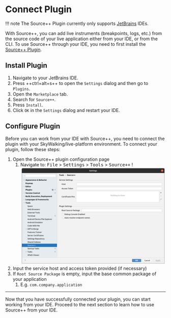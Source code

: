 # Connect Plugin

!!! note
    The Source++ Plugin currently only supports [JetBrains](https://www.jetbrains.com/) IDEs.

With Source++, you can add live instruments (breakpoints, logs, etc.) from the source code of your live application either from your IDE, or from the CLI. To use Source++ through your IDE, you need to first install the [Source++ Plugin](../technology/clients/jetbrains-plugin.md).

## Install Plugin

1. Navigate to your JetBrains IDE.
1. Press ++ctrl+alt+s++ to open the `Settings` dialog and then go to `Plugins`.
1. Open the `Marketplace` tab.
1. Search for `Source++`.
1. Press `Install`.
1. Click `OK` in the `Settings` dialog and restart your IDE.

## Configure Plugin

Before you can work from your IDE with Source++, you need to connect the plugin with your SkyWalking/live-platform environment. To connect your plugin, follow these steps:

1. Open the Source++ plugin configuration page
    1. Navigate to: <kbd>File</kbd> > <kbd>Settings</kbd> > <kbd>Tools</kbd> > <kbd>Source++</kbd>
       !![](../assets/screenshots/settings_dialog.png)
1. Input the service host and access token provided (if necessary)
1. If `Root Source Package` is empty, input the base common package of your application
    1. E.g. `com.company.application`

---

Now that you have successfully connected your plugin, you can start working from your IDE. Proceed to the next section to learn how to use Source++ from your IDE.
